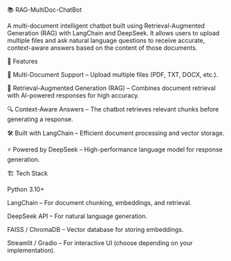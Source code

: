 📚 RAG-MultiDoc-ChatBot

A multi-document intelligent chatbot built using Retrieval-Augmented Generation (RAG) with LangChain and DeepSeek.
It allows users to upload multiple files and ask natural language questions to receive accurate, context-aware answers based on the content of those documents.

🚀 Features

📄 Multi-Document Support – Upload multiple files (PDF, TXT, DOCX, etc.).

🤖 Retrieval-Augmented Generation (RAG) – Combines document retrieval with AI-powered responses for high accuracy.

🔍 Context-Aware Answers – The chatbot retrieves relevant chunks before generating a response.

🛠 Built with LangChain – Efficient document processing and vector storage.

⚡ Powered by DeepSeek – High-performance language model for response generation.

🏗 Tech Stack

Python 3.10+

LangChain – For document chunking, embeddings, and retrieval.

DeepSeek API – For natural language generation.

FAISS / ChromaDB – Vector database for storing embeddings.

Streamlit / Gradio – For interactive UI (choose depending on your implementation).
